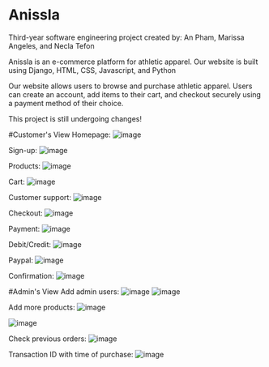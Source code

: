 # Anissla


Third-year software engineering project created by: An Pham, Marissa Angeles, and Necla Tefon

Anissla is an e-commerce platform for athletic apparel. Our website is built using Django, HTML, CSS, Javascript, and Python


Our website allows users to browse and purchase athletic apparel. Users can create an account, add items to their cart, and checkout securely using a payment method of their choice.


This project is still undergoing changes! 

#Customer's View
Homepage: 
![image](https://user-images.githubusercontent.com/93403773/230295325-243bca91-e932-44d8-bd48-482ca78f1c78.png)

Sign-up:
![image](https://user-images.githubusercontent.com/93403773/230295408-dcce886f-ae02-46c8-9278-332e90723e4e.png)

Products:
![image](https://user-images.githubusercontent.com/93403773/230295508-94471718-0578-4d45-baac-cae8b88dbf56.png)

Cart: 
![image](https://user-images.githubusercontent.com/93403773/230295565-45e18dda-ba75-4246-a3eb-523ffc884326.png)

Customer support:
![image](https://user-images.githubusercontent.com/93403773/230295623-f4e9c36a-bcd6-4ad4-a6ba-3376724cf336.png)

Checkout:
![image](https://user-images.githubusercontent.com/93403773/230296348-3fadf2f6-0cbc-4eb1-8241-146cb972684f.png)

Payment:
![image](https://user-images.githubusercontent.com/93403773/230295745-885c2a80-c512-4d21-8e3d-ae49890e99a6.png)

Debit/Credit:
![image](https://user-images.githubusercontent.com/93403773/230295796-ed15e49b-cf7e-480c-983c-783f4b9ea6bf.png)

Paypal:
![image](https://user-images.githubusercontent.com/93403773/230295893-de3fa662-d815-497b-8394-6029807bda8a.png)

Confirmation:
![image](https://user-images.githubusercontent.com/93403773/230296033-ebe149d0-10e7-4611-af7e-070d8e489e5e.png)


#Admin's View
Add admin users:
![image](https://user-images.githubusercontent.com/93403773/230296777-cbe6d43a-ccaf-4e76-9491-feac817ebf1e.png)
![image](https://user-images.githubusercontent.com/93403773/230296860-9425f484-1535-4010-89a0-cb2a2fd36729.png)

Add more products:
![image](https://user-images.githubusercontent.com/93403773/230296941-dc4f3ba5-5a2b-4d4d-a8ec-85aaed52da88.png)

![image](https://user-images.githubusercontent.com/93403773/230296979-a6585208-d5f5-46d4-ae69-1c7e31a7f1fb.png)

Check previous orders:
![image](https://user-images.githubusercontent.com/93403773/230297092-48249c0d-2c3c-492b-b0d9-1e66fe082511.png)

Transaction ID with time of purchase:
![image](https://user-images.githubusercontent.com/93403773/230297259-5aebeff7-4539-4326-8862-e669160170df.png)

